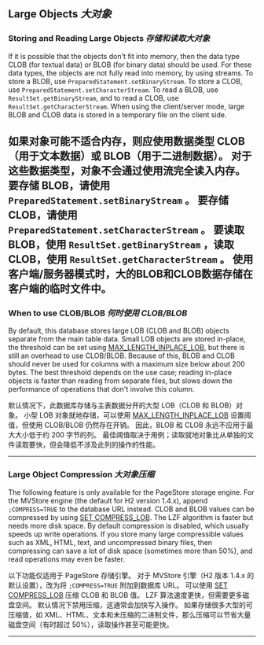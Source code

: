 ## Large Objects *大对象*

### Storing and Reading Large Objects *存储和读取大对象*

If it is possible that the objects don't fit into memory, then the data type CLOB (for textual data) or BLOB (for binary data) should be used.
For these data types, the objects are not fully read into memory, by using streams.
To store a BLOB, use `PreparedStatement.setBinaryStream`.
To store a CLOB, use `PreparedStatement.setCharacterStream`.
To read a BLOB, use `ResultSet.getBinaryStream`, and to read a CLOB, use `ResultSet.getCharacterStream`.
When using the client/server mode, large BLOB and CLOB data is stored in a temporary file on the client side.


如果对象可能不适合内存，则应使用数据类型 CLOB（用于文本数据）或 BLOB（用于二进制数据）。
对于这些数据类型，对象不会通过使用流完全读入内存。
要存储 BLOB，请使用 `PreparedStatement.setBinaryStream` 。
要存储 CLOB，请使用 `PreparedStatement.setCharacterStream` 。
要读取 BLOB，使用 `ResultSet.getBinaryStream` ，读取 CLOB，使用 `ResultSet.getCharacterStream` 。
使用客户端/服务器模式时，大的BLOB和CLOB数据存储在客户端的临时文件中。
---

### When to use CLOB/BLOB *何时使用 CLOB/BLOB*

By default, this database stores large LOB (CLOB and BLOB) objects separate from the main table data.
Small LOB objects are stored in-place, the threshold can be set using [MAX_LENGTH_INPLACE_LOB](http://h2database.com/html/commands.html#set_max_length_inplace_lob), but there is still an overhead to use CLOB/BLOB.
Because of this, BLOB and CLOB should never be used for columns with a maximum size below about 200 bytes.
The best threshold depends on the use case; reading in-place objects is faster than reading from separate files, but slows down the performance of operations that don't involve this column.


默认情况下，此数据库存储与主表数据分开的大型 LOB（CLOB 和 BLOB）对象。
小型 LOB 对象就地存储，可以使用 [MAX_LENGTH_INPLACE_LOB](http:h2database.comhtmlcommands.htmlset_max_length_inplace_lob) 设置阈值，但使用 CLOB/BLOB 仍然存在开销。
因此，BLOB 和 CLOB 永远不应用于最大大小低于约 200 字节的列。
最佳阈值取决于用例；读取就地对象比从单独的文件读取要快，但会降低不涉及此列的操作的性能。

---

### Large Object Compression *大对象压缩*

The following feature is only available for the PageStore storage engine.
For the MVStore engine (the default for H2 version 1.4.x), append `;COMPRESS=TRUE` to the database URL instead.
CLOB and BLOB values can be compressed by using [SET COMPRESS_LOB]().
The LZF algorithm is faster but needs more disk space.
By default compression is disabled, which usually speeds up write operations.
If you store many large compressible values such as XML, HTML, text, and uncompressed binary files, then compressing can save a lot of disk space (sometimes more than 50%), and read operations may even be faster.


以下功能仅适用于 PageStore 存储引擎。
对于 MVStore 引擎（H2 版本 1.4.x 的默认设置），改为将 `;COMPRESS=TRUE` 附加到数据库 URL。
可以使用 [SET COMPRESS_LOB]() 压缩 CLOB 和 BLOB 值。
LZF 算法速度更快，但需要更多磁盘空间。
默认情况下禁用压缩，这通常会加快写入操作。
如果存储很多大型的可压缩值，如 XML、HTML、文本和未压缩的二进制文件，那么压缩可以节省大量磁盘空间（有时超过 50%），读取操作甚至可能更快。

---
